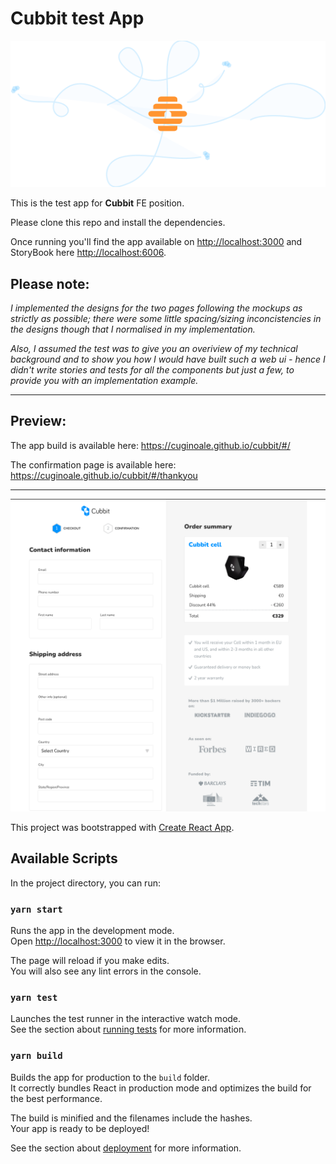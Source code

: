 # Cubbit test App

<div align="center">
    <img  src='./src/assets/svgs/swarn.svg' />
</div>

This is the test app for **Cubbit** FE position.

Please clone this repo and install the dependencies.

Once running you'll find the app available on [http://localhost:3000](http://localhost:3000) and StoryBook here [http://localhost:6006](http://localhost:6006/?path=/story/base-button--button).

## Please note:

_I implemented the designs for the two pages following the mockups as strictly as possible; there were some little spacing/sizing inconcistencies in the designs though that I normalised in my implementation._

_Also, I assumed the test was to give you an overiview of my technical background and to show you how I would have built such a web ui - hence I didn't write stories and tests for all the components but just a few, to provide you with an implementation example._

---

## Preview:

The app build is available here: https://cuginoale.github.io/cubbit/#/

The confirmation page is available here: https://cuginoale.github.io/cubbit/#/thankyou

---

<div align="center">
    <img  src='./src/assets/screenshot.png' />
</div>

This project was bootstrapped with [Create React App](https://github.com/facebook/create-react-app).

## Available Scripts

In the project directory, you can run:

### `yarn start`

Runs the app in the development mode.\
Open [http://localhost:3000](http://localhost:3000) to view it in the browser.

The page will reload if you make edits.\
You will also see any lint errors in the console.

### `yarn test`

Launches the test runner in the interactive watch mode.\
See the section about [running tests](https://facebook.github.io/create-react-app/docs/running-tests) for more information.

### `yarn build`

Builds the app for production to the `build` folder.\
It correctly bundles React in production mode and optimizes the build for the best performance.

The build is minified and the filenames include the hashes.\
Your app is ready to be deployed!

See the section about [deployment](https://facebook.github.io/create-react-app/docs/deployment) for more information.
